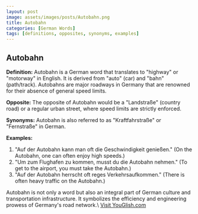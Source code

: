 ```yaml
---
layout: post
image: assets/images/posts/Autobahn.png
title: Autobahn
categories: [German Words]
tags: [definitions, opposites, synonyms, examples]
---
```


## Autobahn

**Definition:** Autobahn is a German word that translates to "highway" or "motorway" in English. It is derived from "auto" (car) and "bahn" (path/track). Autobahns are major roadways in Germany that are renowned for their absence of general speed limits. 

**Opposite:** The opposite of Autobahn would be a "Landstraße" (country road) or a regular urban street, where speed limits are strictly enforced.

**Synonyms:** Autobahn is also referred to as "Kraftfahrstraße" or "Fernstraße" in German.

**Examples:** 
1. "Auf der Autobahn kann man oft die Geschwindigkeit genießen." (On the Autobahn, one can often enjoy high speeds.)
2. "Um zum Flughafen zu kommen, musst du die Autobahn nehmen." (To get to the airport, you must take the Autobahn.)
3. "Auf der Autobahn herrscht oft reges Verkehrsaufkommen." (There is often heavy traffic on the Autobahn.)

Autobahn is not only a word but also an integral part of German culture and transportation infrastructure. It symbolizes the efficiency and engineering prowess of Germany's road network.\ <a id="yg-widget-0" class="youglish-widget" data-query="Autobahn" data-lang="german" data-components="8412" data-auto-start="0" data-bkg-color="theme_light" data-title="How%20to%20pronounce%20Autobahn%20in%20German"  rel="nofollow" href="https://youglish.com">Visit YouGlish.com</a><script async src="https://youglish.com/public/emb/widget.js" charset="utf-8"></script>
